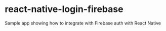 # react-native-login-firebase
Sample app showing how to integrate with Firebase auth with React Native

